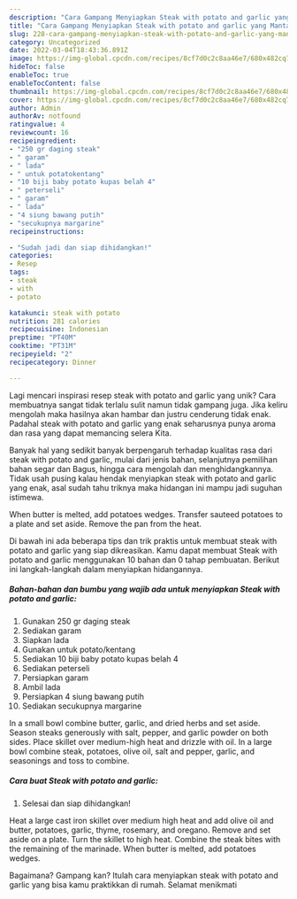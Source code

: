 ```yaml
---
description: "Cara Gampang Menyiapkan Steak with potato and garlic yang Mantap"
title: "Cara Gampang Menyiapkan Steak with potato and garlic yang Mantap"
slug: 228-cara-gampang-menyiapkan-steak-with-potato-and-garlic-yang-mantap
category: Uncategorized
date: 2022-03-04T18:43:36.891Z
image: https://img-global.cpcdn.com/recipes/8cf7d0c2c8aa46e7/680x482cq70/steak-with-potato-and-garlic-foto-resep-utama.jpg
hideToc: false
enableToc: true
enableTocContent: false
thumbnail: https://img-global.cpcdn.com/recipes/8cf7d0c2c8aa46e7/680x482cq70/steak-with-potato-and-garlic-foto-resep-utama.jpg
cover: https://img-global.cpcdn.com/recipes/8cf7d0c2c8aa46e7/680x482cq70/steak-with-potato-and-garlic-foto-resep-utama.jpg
author: Admin
authorAv: notfound
ratingvalue: 4
reviewcount: 16
recipeingredient:
- "250 gr daging steak"
- " garam"
- " lada"
- " untuk potatokentang"
- "10 biji baby potato kupas belah 4"
- " peterseli"
- " garam"
- " lada"
- "4 siung bawang putih"
- "secukupnya margarine"
recipeinstructions:

- "Sudah jadi dan siap dihidangkan!"
categories:
- Resep
tags:
- steak
- with
- potato

katakunci: steak with potato 
nutrition: 281 calories
recipecuisine: Indonesian
preptime: "PT40M"
cooktime: "PT31M"
recipeyield: "2"
recipecategory: Dinner

---
```





Lagi mencari inspirasi resep steak with potato and garlic yang unik? Cara membuatnya sangat tidak terlalu sulit namun tidak gampang juga. Jika keliru mengolah maka hasilnya akan hambar dan justru cenderung tidak enak. Padahal steak with potato and garlic yang enak seharusnya punya aroma dan rasa yang dapat memancing selera Kita.





Banyak hal yang sedikit banyak berpengaruh terhadap kualitas rasa dari steak with potato and garlic, mulai dari jenis bahan, selanjutnya pemilihan bahan segar dan Bagus, hingga cara mengolah dan menghidangkannya. Tidak usah pusing kalau hendak menyiapkan steak with potato and garlic yang enak,      asal sudah tahu triknya maka hidangan ini mampu jadi suguhan istimewa.














When butter is melted, add potatoes wedges. Transfer sauteed potatoes to a plate and set aside. Remove the pan from the heat.






Di bawah ini ada beberapa tips dan trik praktis untuk membuat steak with potato and garlic yang siap dikreasikan. Kamu dapat membuat Steak with potato and garlic menggunakan 10 bahan dan 0 tahap pembuatan. Berikut ini langkah-langkah dalam menyiapkan hidangannya.

<!--inarticleads1-->

##### Bahan-bahan dan bumbu yang wajib ada untuk menyiapkan Steak with potato and garlic:

1. Gunakan 250 gr daging steak
1. Sediakan  garam
1. Siapkan  lada
1. Gunakan  untuk potato/kentang
1. Sediakan 10 biji baby potato kupas belah 4
1. Sediakan  peterseli
1. Persiapkan  garam
1. Ambil  lada
1. Persiapkan 4 siung bawang putih
1. Sediakan secukupnya margarine


In a small bowl combine butter, garlic, and dried herbs and set aside. Season steaks generously with salt, pepper, and garlic powder on both sides. Place skillet over medium-high heat and drizzle with oil. In a large bowl combine steak, potatoes, olive oil, salt and pepper, garlic, and seasonings and toss to combine. 

<!--inarticleads2-->

##### Cara buat Steak with potato and garlic:


1. Selesai dan siap dihidangkan!

Heat a large cast iron skillet over medium high heat and add olive oil and butter, potatoes, garlic, thyme, rosemary, and oregano. Remove and set aside on a plate. Turn the skillet to high heat. Combine the steak bites with the remaining of the marinade. When butter is melted, add potatoes wedges. 

Bagaimana? Gampang kan? Itulah cara menyiapkan steak with potato and garlic yang bisa kamu praktikkan di rumah. Selamat menikmati
